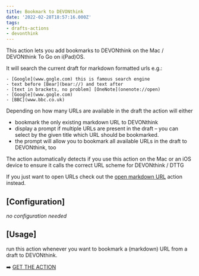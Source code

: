 ```yaml
---
title: Bookmark to DEVONthink
date: '2022-02-28T18:57:16.000Z'
tags:
- drafts-actions
- devonthink
---
```

This action lets you add bookmarks to DEVONthink on the Mac / DEVONthink To Go on i(Pad)OS.

It will search the current draft for markdown formatted urls e.g.:

```
- [Google](www.gogle.com) this is famous search engine
- text before [Bear](bear://) and text after
- [text in brackets, no problem] [OneNote](onenote://open)
- [Google](www.gogle.com)
- [BBC](www.bbc.co.uk)
```

Depending on how many URLs are available in the draft the action will either

- bookmark the only existing markdown URL to DEVONthink
- display a prompt if multiple URLs are present in the draft – you can select by the given title which URL should be bookmarked.
- the prompt will allow you to bookmark all available URLs in the draft to DEVONthink, too

The action automatically detects if you use this action on the Mac or an iOS device to ensure it calls the correct URL scheme for DEVONthink / DTTG

If you just want to open URLs check out the [open markdown URL](craftdocs://open?blockId=9D254797-5038-4AFC-8813-C767F607C4E6&spaceId=c8996997-f089-d91e-e6fc-4cd320a90625) action instead.

## \[Configuration\]

_no configuration needed_

## \[Usage\]

run this action whenever you want to bookmark a (markdown) URL from a draft to DEVONthink.

➡️ [GET THE ACTION](https://directory.getdrafts.com/a/18n)